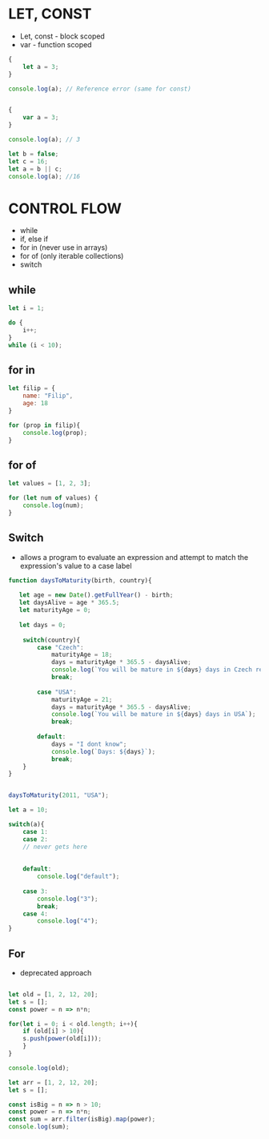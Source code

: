 
# LET, CONST
* Let, const - block scoped
* var - function scoped



```javascript
{
    let a = 3;
}

console.log(a); // Reference error (same for const)


{
    var a = 3;
}

console.log(a); // 3

```

```js
let b = false; 
let c = 16;
let a = b || c;
console.log(a); //16
```

# CONTROL FLOW
* while
* if, else if
* for in (never use in arrays)
* for of (only iterable collections)
* switch



## while
```js
let i = 1;

do {
    i++;
}
while (i < 10);
```

## for in
```js
let filip = {
    name: "Filip",
    age: 18
}

for (prop in filip){
    console.log(prop);
}


```

## for of
```js
let values = [1, 2, 3];

for (let num of values) {
    console.log(num);
}

```


## Switch
* allows a program to evaluate an expression and attempt to match the expression's value to a case label

```javascript
function daysToMaturity(birth, country){
    
   let age = new Date().getFullYear() - birth; 
   let daysAlive = age * 365.5; 
   let maturityAge = 0; 
    
   let days = 0;
    
    switch(country){ 
        case "Czech":
            maturityAge = 18;
            days = maturityAge * 365.5 - daysAlive;
            console.log(`You will be mature in ${days} days in Czech republic`);
            break;
            
        case "USA":
            maturityAge = 21;
            days = maturityAge * 365.5 - daysAlive;
            console.log(`You will be mature in ${days} days in USA`);
            break;
            
        default: 
            days = "I dont know";
            console.log(`Days: ${days}`);
            break;
    }
}


daysToMaturity(2011, "USA");


```

```js
let a = 10;

switch(a){
    case 1:
    case 2:
    // never gets here
        
        
    default:
        console.log("default");
        
    case 3:
        console.log("3");
        break;
    case 4:
        console.log("4");
}

```


## For

* deprecated approach
```js

let old = [1, 2, 12, 20];
let s = [];
const power = n => n*n;

for(let i = 0; i < old.length; i++){
    if (old[i] > 10){
    s.push(power(old[i]));
    }
}

console.log(old);
```


```js
let arr = [1, 2, 12, 20];
let s = [];

const isBig = n => n > 10;
const power = n => n*n;
const sum = arr.filter(isBig).map(power);
console.log(sum);

```
